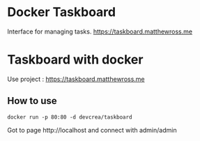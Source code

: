 # Docker Taskboard

Interface for managing tasks.
https://taskboard.matthewross.me

# Taskboard with docker

Use project : https://taskboard.matthewross.me

## How to use
```Linux
docker run -p 80:80 -d devcrea/taskboard
```

Got to page http://localhost and connect with admin/admin
